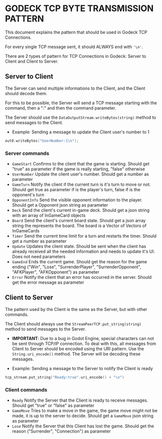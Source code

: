 # GODECK TCP BYTE TRANSMISSION PATTERN

This document explains the pattern that should be used in Godeck TCP Connections.

For every single TCP message sent, it should ALWAYS end with `'\n'`.

There are 2 types of pattern for TCP Connections in Godeck: Server to Client and Client to Server.

## Server to Client

The Server can send multiple informations to the Client, and the Client should decode them.

For this to be possible, the Server will send a TCP message starting with the command, then a ":" and then the command parameter.

The Server should use the `DataOutputStream.writeBytes(string)` method to send messages to the Client.

-   Example: Sending a message to update the Client user's number to 1

```cpp
out0.writeBytes("UserNumber:1\n");
```

### Server commands

-   `GameStart` Confirms to the client that the game is starting. Should get "true" as parameter if the game is really starting, "false" otherwise
-   `UserNumber` Update the client user's number. Should get a number as parameter
-   `GameTurn` Notify the client if the current turn is it's turn to move or not. Should get true as parameter if is the player's turn, false if is the opponent's turn
-   `OpponentInfo` Send the visible opponent information to the player. Should get a Opponent json string as parameter
-   `Deck` Send the client's current in-game deck. Should get a json string with an array of InGameCard objects
-   `Board` Send the client's current board state. Should get a json array string the represents the board. The board is a Vector of Vectors of InGameCards
-   `Timer` Send the current time limit for a turn and restarts the timer. Should get a number as parameter
-   `Update` Updates the client state. Should be sent when the client has already received all the needed information and needs to update it's UI. Does not need parameters
-   `GameEnd` Ends the current game. Should get the reason for the game ending ("Win", "Lose", "SurrenderPlayer", "SurrenderOpponent", "AFKPlayer", "AFKOpponent") as parameter
-   `Error` Notify the client that an error has occurred in the server. Should get the error message as parameter

## Client to Server

The pattern used by the Client is the same as the Server, but with other commands.

The Client should always use the `StreamPeerTCP.put_string(string)` method to send messages to the Server.

-   **IMPORTANT**: Due to a bug in Godot Engine, special characters can not be sent through TCP/IP connection. To deal with this, all messages from Client to Server should be encoded using the URI pattern. Use the `String.uri_encode()` method. The Server will be decoding these messages.

-   Example: Sending a message to the Server to notify the Client is ready

```cpp
tcp_stream.put_string("Ready:true".uri_encode() + "\n")
```

### Client commands

-   `Ready` Notify the Server that the Client is ready to receive messages. Should get "true" or "false" as parameter
-   `GameMove` Tries to make a move in the game, the game move might not be made, it is up to the server to decide. Should get a `GameMove` json string as parameter
-   `Lose` Notify the Server that this Client has lost the game. Should get the reason ("Surrender", "Connection") as parameter

###
